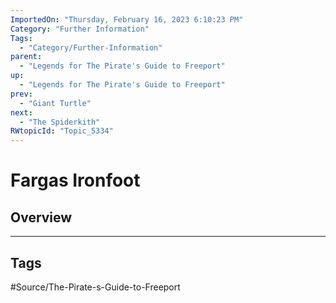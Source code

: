 ```yaml
---
ImportedOn: "Thursday, February 16, 2023 6:10:23 PM"
Category: "Further Information"
Tags:
  - "Category/Further-Information"
parent:
  - "Legends for The Pirate's Guide to Freeport"
up:
  - "Legends for The Pirate's Guide to Freeport"
prev:
  - "Giant Turtle"
next:
  - "The Spiderkith"
RWtopicId: "Topic_5334"
---
```

# Fargas Ironfoot
## Overview

---
## Tags
#Source/The-Pirate-s-Guide-to-Freeport

